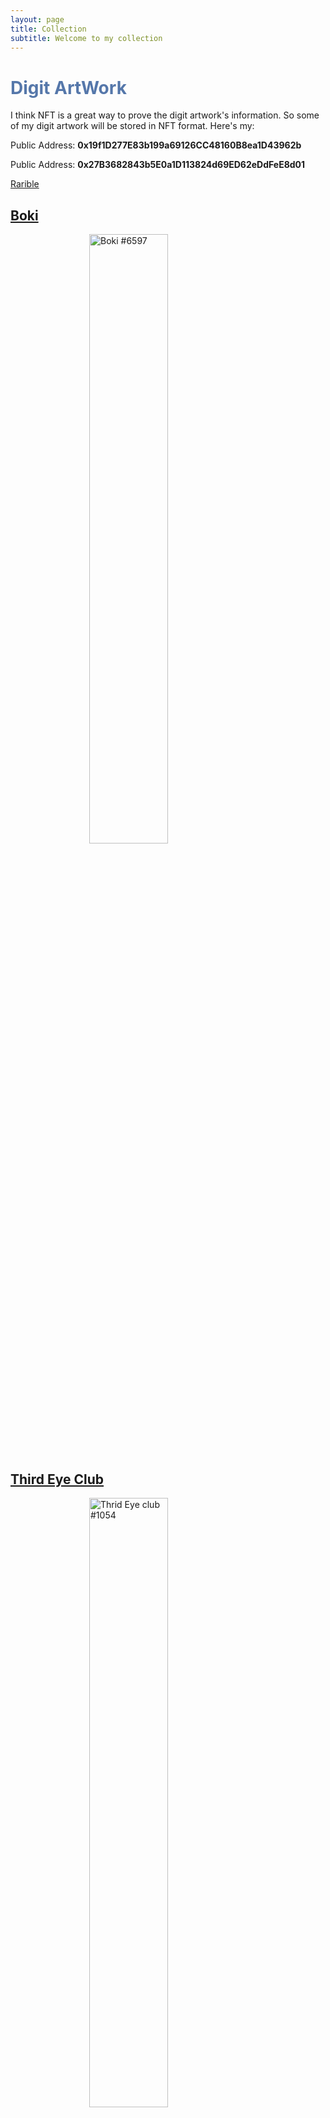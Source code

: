 ```yaml
---
layout: page
title: Collection
subtitle: Welcome to my collection
---
```


<h1 style="color: #57A">Digit ArtWork</h1>

I think NFT is a great way to prove the digit artwork's information. So some of my digit artwork will be stored in NFT format. Here's my:

Public Address: **0x19f1D277E83b199a69126CC48160B8ea1D43962b**

Public Address: **0x27B3682843b5E0a1D113824d69ED62eDdFeE8d01**

[Rarible](https://rarible.com/pinkr1ver)

## [Boki](https://www.boki.art/)
<a href="https://rarible.com/token/0x248139afb8d3a2e16154fbe4fb528a3a214fd8e7:5661?tab=details">
    <img src="/assets/img/digit_artwork/Boki_6597.png" alt="Boki #6597" style="  display: block; margin-left: auto; margin-right: auto;width: 50%;">
</a>

## [Third Eye Club](https://www.thirdeyeclub.io/)
<a href="https://rarible.com/token/0x6fd4eb990ed2e7bb2b1203e7f728e29904a4d5a4:1054?tab=details">
    <img src="/assets/img/digit_artwork/Third_Eye_Club.gif" alt="Thrid Eye club #1054" style="display: block; margin-left: auto; margin-right: auto;width: 50%;">
</a>

## [Chief Toads](https://www.chieftoad.com/)
<a href="https://rarible.com/token/polygon/0x1871464f087db27823cff66aa88599aa4815ae95:498019?tab=details">
    <img src="/assets/img/digit_artwork/Gamabunta_Chief_Toad.png" alt="Gamabunta Chief Toad" style="display: block; margin-left: auto; margin-right: auto;width: 50%;">
</a>


## [Digit Giraffes](https://twitter.com/TribeOfGiraffes)
<center>
<a href="https://rarible.com/token/0x495f947276749ce646f68ac8c248420045cb7b5e:40482595849772694285173713041642282097106100196042549765489076692661152251905?tab=owners">
    <img src="https://img.rarible.com/prod/image/upload/t_image_big/prod-itemImages/0x495f947276749ce646f68ac8c248420045cb7b5e:40482595849772694285173713041642282097106100196042549765489076692661152251905/9338aaca" alt="Giraffe #6759" style="display: block; margin-left: auto margin-right: auto; width: 50%;">
</a>
</center>

## [0xMonkey](http://0xmonkey.xyz/)
[@jaxonly.bit](https://twitter.com/yihaoxu1998) and [@0xMonkey](https://twitter.com/0xmonkey2022),this is a very interesting project which in my opinion is just copying project [Monkey Kingdom](https://monkeykingdom.io/), but it is something fun here.
You can generate the 0xMonkey by this opensource website:[开源头像拼图](https://0xmonkey.fullstack.run/916e686-0-e14fcc8e-8a5cd8a4-44857bff-26b5f466-9bb10ce1-0)

Here's some example:

<div class="gallery">
    <img src="/assets/img/digit_artwork/0xMonkey_0.png" class="gallery-image" alt="0xMonkey_0">
    <img src="/assets/img/digit_artwork/0xMonkey_1.png" class="gallery-image" alt="0xMonkey_1">
    <img src="/assets/img/digit_artwork/0xMonkey_2.png" class="gallery-image" alt="0xMonkey_2">
    <img src="/assets/img/digit_artwork/0xMonkey_3.png" class="gallery-image" alt="0xMonkey_3">
    <img src="/assets/img/digit_artwork/0xMonkey_4.png" class="gallery-image" alt="0xMonkey_4">
    <img src="/assets/img/digit_artwork/0xMonkey_5.png" class="gallery-image" alt="0xMonkey_5">
    <img src="/assets/img/digit_artwork/0xMonkey_6.png" class="gallery-image" alt="0xMonkey_6">
    <img src="/assets/img/digit_artwork/0xMonkey_7.png" class="gallery-image" alt="0xMonkey_7">
    <img src="/assets/img/digit_artwork/0xMonkey_8.png" class="gallery-image" alt="0xMonkey_8">
    <img src="/assets/img/digit_artwork/0xMonkey_9.png" class="gallery-image" alt="0xMonkey_9">
    <img src="/assets/img/digit_artwork/0xMonkey_10.png" class="gallery-image" alt="0xMonkey_10">
    <img src="/assets/img/digit_artwork/0xMonkey_11.png" class="gallery-image" alt="0xMonkey_11">
</div>

